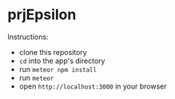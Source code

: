 # prjEpsilon
Instructions: 

* clone this repository
* `cd` into the app's directory 
* run `meteor npm install`
* run `meteor`
* open `http://localhost:3000` in your browser